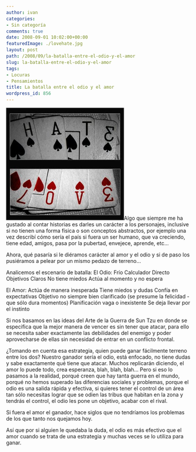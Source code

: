 ```yaml
---
author: ivan
categories:
- Sin categoría
comments: true
date: 2008-09-01 10:02:00+00:00
featuredImage: ./lovehate.jpg
layout: post
path: /2008/09/la-batalla-entre-el-odio-y-el-amor
slug: la-batalla-entre-el-odio-y-el-amor
tags:
- Locuras
- Pensamientos
title: La batalla entre el odio y el amor
wordpress_id: 856
---
```


[![](./lovehate.jpg)](http://3.bp.blogspot.com/_T2UWuNJg3dQ/SLt-6AYpjeI/AAAAAAAAA2E/eGyRSMQOHL4/s1600-h/lovehate.jpg)Algo que siempre me ha gustado al contar historias es darles un carácter a los personajes, inclusive si no tienen una forma física o son conceptos abstractos, por ejemplo una vez describí cómo sería el país si fuera un ser humano, que va creciendo, tiene edad, amigos, pasa por la pubertad, envejece, aprende, etc...

Ahora, qué pasaría si le diéramos carácter al amor y el odio y si de paso los pusiéramos a pelear por un mismo pedazo de terreno...

Analicemos el escenario de batalla:
El Odio:
Frío
Calculador
Directo
Objetivos Claros
No tiene miedos
Actúa al momento y no espera

El Amor:
Actúa de manera inesperada
Tiene miedos y dudas
Confía en expectativas
Objetivo no siempre bien clarificado (se presume la felicidad - que sólo dura momentos)
Planificación vaga o inexistente
Se deja llevar por el instinto

Si nos basamos en las ideas del Arte de la Guerra de Sun Tzu en donde se especifica que la mejor manera de vencer es sin tener que atacar, para ello se necesita saber exactamente las debilidades del enemigo y poder aprovecharse de ellas sin necesidad de entrar en un conflicto frontal.

¿Tomando en cuenta esa estrategia, quien puede ganar fácilmente terreno entre los dos? Nuestro ganador sería el odio, está enfocado, no tiene dudas y sabe exactamente qué tiene que atacar. Muchos replicarán diciendo, el amor lo puede todo, crea esperanza, blah, blah, blah... Pero si eso lo pasamos a la realidad, porqué creen que hay tanta guerra en el mundo, porqué no hemos superado las diferencias sociales y problemas, porque el odio es una salida rápida y efectiva, si quieres tener el control de un área tan sólo necesitas lograr que se odien las tribus que habitan en la zona y tendrás el control, el odio les pone un objetivo, acabar con el rival.

Si fuera el amor el ganador, hace siglos que no tendríamos los problemas de los que tanto nos quejamos hoy.

Así que por si alguien le quedaba la duda, el odio es más efectivo que el amor cuando se trata de una estrategia y muchas veces se lo utiliza para ganar.